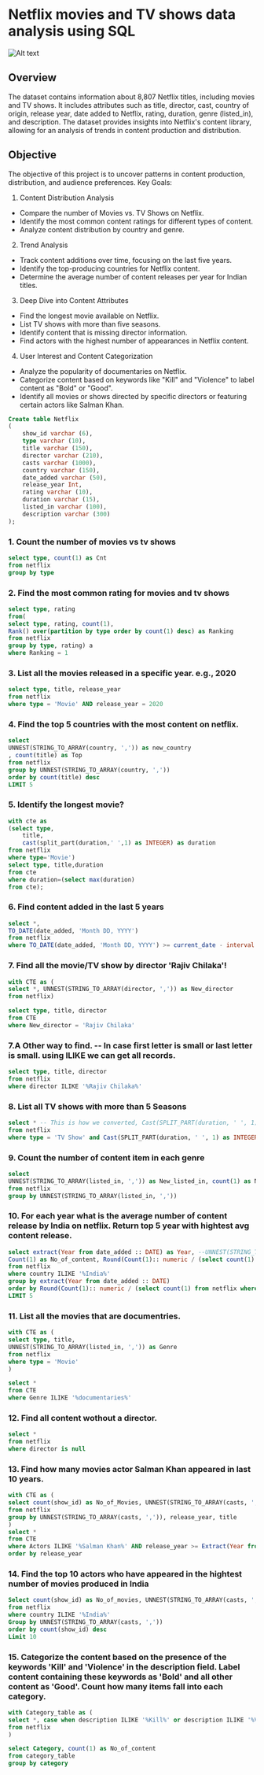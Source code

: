 # Netflix movies and TV shows data analysis using SQL
![Alt text](Netflix_2015_logo.svg.png)

## Overview
The dataset contains information about 8,807 Netflix titles, including movies and TV shows. It includes attributes such as title, director, cast, country of origin, release year, date added to Netflix, rating, duration, genre (listed_in), and description. The dataset provides insights into Netflix's content library, allowing for an analysis of trends in content production and distribution.

## Objective
The objective of this project is to uncover patterns in content production, distribution, and audience preferences.
Key Goals:
1. Content Distribution Analysis
 - Compare the number of Movies vs. TV Shows on Netflix.
 - Identify the most common content ratings for different types of content.
 - Analyze content distribution by country and genre.

2. Trend Analysis
 - Track content additions over time, focusing on the last five years.
 - Identify the top-producing countries for Netflix content.
 - Determine the average number of content releases per year for Indian titles.

3. Deep Dive into Content Attributes
 - Find the longest movie available on Netflix.
 - List TV shows with more than five seasons.
 - Identify content that is missing director information.
 - Find actors with the highest number of appearances in Netflix content.

4. User Interest and Content Categorization
 - Analyze the popularity of documentaries on Netflix.
 - Categorize content based on keywords like "Kill" and "Violence" to label content as "Bold" or "Good".
 - Identify all movies or shows directed by specific directors or featuring certain actors like Salman Khan.

```SQL
Create table Netflix
(
	show_id	varchar (6),
	type varchar (10),
	title varchar (150),
	director varchar (210),
	casts varchar (1000),
	country varchar (150),
	date_added varchar (50),
	release_year Int,
	rating varchar (10),
	duration varchar (15),
	listed_in varchar (100),
	description varchar (300)
);
```

### 1. Count the number of movies vs tv shows
```SQL
select type, count(1) as Cnt
from netflix
group by type
```

### 2. Find the most common rating for movies and tv shows
```SQL
select type, rating
from(
select type, rating, count(1),
Rank() over(partition by type order by count(1) desc) as Ranking
from netflix
group by type, rating) a
where Ranking = 1
```

### 3. List all the movies released in a specific year. e.g., 2020
```SQL
select type, title, release_year
from netflix
where type = 'Movie' AND release_year = 2020
```

### 4. Find the top 5 countries with the most content on netflix.
```SQL
select 
UNNEST(STRING_TO_ARRAY(country, ',')) as new_country
, count(title) as Top
from netflix
group by UNNEST(STRING_TO_ARRAY(country, ','))
order by count(title) desc
LIMIT 5
```

### 5. Identify the longest movie?
```SQL
with cte as
(select type,
	title,
	cast(split_part(duration,' ',1) as INTEGER) as duration
from netflix
where type='Movie')
select type, title,duration
from cte
where duration=(select max(duration)
from cte);
```

### 6. Find content added in the last 5 years
```SQL
select *,
TO_DATE(date_added, 'Month DD, YYYY')
from netflix
where TO_DATE(date_added, 'Month DD, YYYY') >= current_date - interval '5 Years'
```

### 7. Find all the movie/TV show by director 'Rajiv Chilaka'!
```SQL
with CTE as (
select *, UNNEST(STRING_TO_ARRAY(director, ',')) as New_director
from netflix)

select type, title, director
from CTE
where New_director = 'Rajiv Chilaka'
```

### 7.A Other way to find. -- In case first letter is small or last letter is small. using ILIKE we can get all records.
```SQL
select type, title, director
from netflix
where director ILIKE '%Rajiv Chilaka%'
```

### 8. List all TV shows with more than 5 Seasons
```SQL
select * -- This is how we converted, Cast(SPLIT_PART(duration, ' ', 1) as INTEGER) as New_duration
from netflix
where type = 'TV Show' and Cast(SPLIT_PART(duration, ' ', 1) as INTEGER) > 5
```

### 9. Count the number of content item in each genre
```SQL
select
UNNEST(STRING_TO_ARRAY(listed_in, ',')) as New_listed_in, count(1) as No_of_content
from netflix
group by UNNEST(STRING_TO_ARRAY(listed_in, ','))
```

### 10. For each year what is the average number of content release by India on netflix. Return top 5 year with hightest avg content release.
```SQL
select extract(Year from date_added :: DATE) as Year, --UNNEST(STRING_TO_ARRAY(country, ',')) as New_country,
Count(1) as No_of_content, Round(Count(1):: numeric / (select count(1) from netflix where country ILIKE '%India%'):: numeric * 100, 2) as Average
from netflix
where country ILIKE '%India%'
group by extract(Year from date_added :: DATE)
order by Round(Count(1):: numeric / (select count(1) from netflix where country ILIKE '%India%'):: numeric * 100, 2) desc
LIMIT 5
```

### 11. List all the movies that are documentries.
```SQL
with CTE as (
select type, title,
UNNEST(STRING_TO_ARRAY(listed_in, ',')) as Genre
from netflix
where type = 'Movie'
)

select *
from CTE
where Genre ILIKE '%documentaries%'
```

### 12. Find all content wothout a director.
```SQL
select *
from netflix
where director is null
```

### 13. Find how many movies actor Salman Khan appeared in last 10 years.
```SQL
with CTE as (
select count(show_id) as No_of_Movies, UNNEST(STRING_TO_ARRAY(casts, ',')) as Actors, release_year, title
from netflix
group by UNNEST(STRING_TO_ARRAY(casts, ',')), release_year, title
)
select *
from CTE
where Actors ILIKE '%Salman Khan%' AND release_year >= Extract(Year from Current_date) - 10
order by release_year
```

### 14. Find the top 10 actors who have appeared in the hightest number of movies produced in India
```SQL
Select count(show_id) as No_of_movies, UNNEST(STRING_TO_ARRAY(casts, ',')) as Top_Actors
from netflix
where country ILIKE '%India%'
Group by UNNEST(STRING_TO_ARRAY(casts, ','))
order by count(show_id) desc
Limit 10
```

### 15. Categorize the content based on the presence of the keywords 'Kill' and 'Violence' in the description field. Label content containing these keywords as 'Bold' and all other content as 'Good'. Count how many items fall into each category.
```SQL
with Category_table as (
select *, case when description ILIKE '%Kill%' or description ILIKE '%Violence%' then 'Bad_content' else 'Good_Content' end as Category
from netflix
)

select Category, count(1) as No_of_content
from category_table
group by category
```
